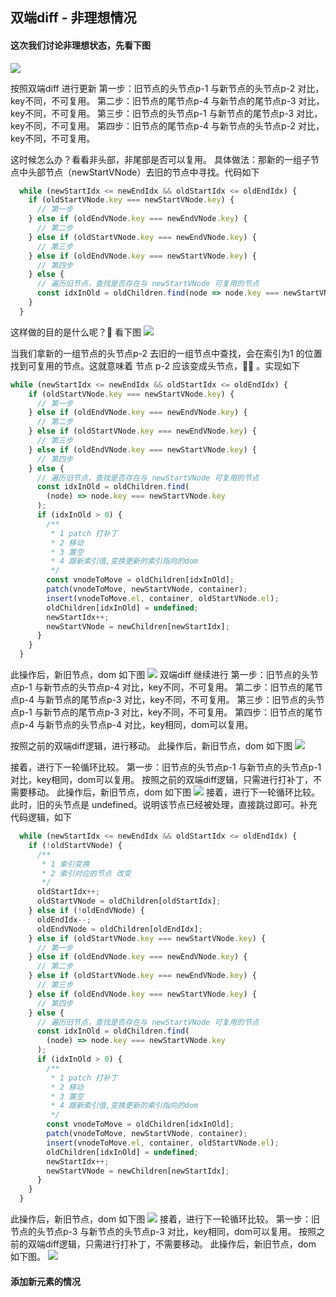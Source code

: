 ## 双端diff - 非理想情况
#### 这次我们讨论非理想状态，先看下图
![](Pasted%20image%2020220318222010.png)

按照双端diff 进行更新
第一步：旧节点的头节点p-1 与新节点的头节点p-2 对比，key不同，不可复用。
第二步：旧节点的尾节点p-4 与新节点的尾节点p-3 对比，key不同，不可复用。
第三步：旧节点的头节点p-1 与新节点的尾节点p-3 对比，key不同，不可复用。
第四步：旧节点的尾节点p-4 与新节点的头节点p-2 对比，key不同，不可复用。

这时候怎么办？看看非头部，非尾部是否可以复用。
具体做法：那新的一组子节点中头部节点（newStartVNode）去旧的节点中寻找。代码如下
```js
  while (newStartIdx <= newEndIdx && oldStartIdx <= oldEndIdx) {
    if (oldStartVNode.key === newStartVNode.key) {
      // 第一步
    } else if (oldEndVNode.key === newEndVNode.key) {
      // 第二步
    } else if (oldStartVNode.key === newEndVNode.key) {
      // 第三步
    } else if (oldEndVNode.key === newStartVNode.key) {
      // 第四步
    } else {
      // 遍历旧节点，查找是否存在与 newStartVNode 可复用的节点
      const idxInOld = oldChildren.find(node => node.key === newStartVNode.key)
    }
  }
``` 
这样做的目的是什么呢？🌻 看下图
![](Pasted%20image%2020220318225033.png)

当我们拿新的一组节点的头节点p-2 去旧的一组节点中查找，会在索引为1 的位置找到可复用的节点。这就意味着 节点 p-2 应该变成头节点，🏋‍♀ 。实现如下
```js
while (newStartIdx <= newEndIdx && oldStartIdx <= oldEndIdx) {
    if (oldStartVNode.key === newStartVNode.key) {
      // 第一步
    } else if (oldEndVNode.key === newEndVNode.key) {
      // 第二步
    } else if (oldStartVNode.key === newEndVNode.key) {
      // 第三步
    } else if (oldEndVNode.key === newStartVNode.key) {
      // 第四步
    } else {
      // 遍历旧节点，查找是否存在与 newStartVNode 可复用的节点
      const idxInOld = oldChildren.find(
        (node) => node.key === newStartVNode.key
      );
      if (idxInOld > 0) {
        /**
         * 1 patch 打补丁
         * 2 移动
         * 3 置空
         * 4 跟新索引值,变换更新的索引指向的dom
         */
        const vnodeToMove = oldChildren[idxInOld];
        patch(vnodeToMove, newStartVNode, container);
        insert(vnodeToMove.el, container, oldStartVNode.el);
        oldChildren[idxInOld] = undefined;
        newStartIdx++;
        newStartVNode = newChildren[newStartIdx];
      }
    }
  }
```
此操作后，新旧节点，dom 如下图
![](Pasted%20image%2020220318232806.png)
双端diff 继续进行
第一步：旧节点的头节点p-1 与新节点的头节点p-4 对比，key不同，不可复用。
第二步：旧节点的尾节点p-4 与新节点的尾节点p-3 对比，key不同，不可复用。
第三步：旧节点的头节点p-1 与新节点的尾节点p-3 对比，key不同，不可复用。
第四步：旧节点的尾节点p-4 与新节点的头节点p-4 对比，key相同，dom可以复用。

按照之前的双端diff逻辑，进行移动。
此操作后，新旧节点，dom 如下图
![](Pasted%20image%2020220319155503.png)

接着，进行下一轮循环比较。
第一步：旧节点的头节点p-1 与新节点的头节点p-1 对比，key相同，dom可以复用。
按照之前的双端diff逻辑，只需进行打补丁，不需要移动。
此操作后，新旧节点，dom 如下图
![](Pasted%20image%2020220319161018.png)
接着，进行下一轮循环比较。
此时，旧的头节点是 undefined。说明该节点已经被处理，直接跳过即可。补充代码逻辑，如下
```js
  while (newStartIdx <= newEndIdx && oldStartIdx <= oldEndIdx) {
    if (!oldStartVNode) {
      /**
       * 1 索引变换
       * 2 索引对应的节点 改变
       */
      oldStartIdx++;
      oldStartVNode = oldChildren[oldStartIdx];
    } else if (!oldEndVNode) {
      oldEndIdx--;
      oldEndVNode = oldChildren[oldEndIdx];
    } else if (oldStartVNode.key === newStartVNode.key) {
      // 第一步
    } else if (oldEndVNode.key === newEndVNode.key) {
      // 第二步
    } else if (oldStartVNode.key === newEndVNode.key) {
      // 第三步
    } else if (oldEndVNode.key === newStartVNode.key) {
      // 第四步
    } else {
      // 遍历旧节点，查找是否存在与 newStartVNode 可复用的节点
      const idxInOld = oldChildren.find(
        (node) => node.key === newStartVNode.key
      );
      if (idxInOld > 0) {
        /**
         * 1 patch 打补丁
         * 2 移动
         * 3 置空
         * 4 跟新索引值,变换更新的索引指向的dom
         */
        const vnodeToMove = oldChildren[idxInOld];
        patch(vnodeToMove, newStartVNode, container);
        insert(vnodeToMove.el, container, oldStartVNode.el);
        oldChildren[idxInOld] = undefined;
        newStartIdx++;
        newStartVNode = newChildren[newStartIdx];
      }
    }
  }
```
此操作后，新旧节点，dom 如下图
![](Pasted%20image%2020220319163005.png)
接着，进行下一轮循环比较。
第一步：旧节点的头节点p-3 与新节点的头节点p-3 对比，key相同，dom可以复用。
按照之前的双端diff逻辑，只需进行打补丁，不需要移动。
此操作后，新旧节点，dom 如下图。
![](Pasted%20image%2020220319163902.png)

#### 添加新元素的情况


